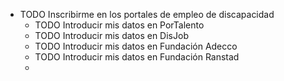- TODO Inscribirme en los portales de empleo de discapacidad
	- TODO Introducir mis datos en PorTalento
	- TODO Introducir mis datos en DisJob
	- TODO Introducir mis datos en Fundación Adecco
	- TODO Introducir mis datos en Fundación Ranstad
	-
